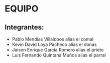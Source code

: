 # EQUIPO <NOMBRE DEL EQUIPO>


## Integrantes:

* Pablo Mendias Villalobos alias el comal
* Kevin David Loya Pacheco alias el donas
* Jaison Enrique Garcia Romero alias el prieto
* Luis Fernando Quintana Muños alias el parral



